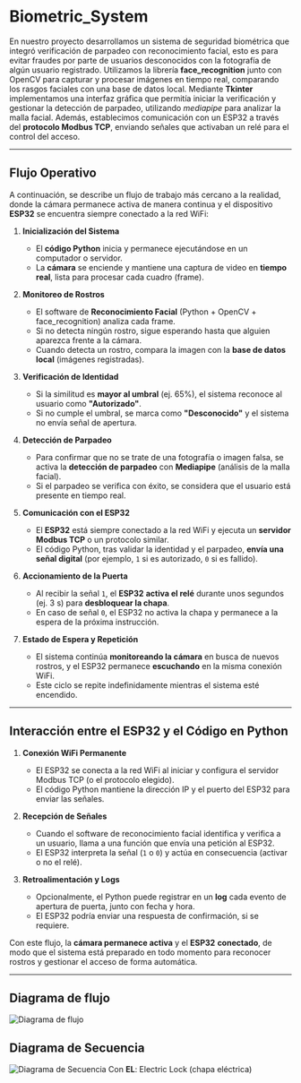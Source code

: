# **Biometric_System**
En nuestro proyecto desarrollamos un sistema de seguridad biométrica que integró verificación de parpadeo con reconocimiento facial, esto es para evitar fraudes por parte de usuarios desconocidos con la fotografía de algún usuario registrado. Utilizamos la librería **face_recognition** junto con OpenCV para capturar y procesar imágenes en tiempo real, comparando los rasgos faciales con una base de datos local. Mediante **Tkinter** implementamos una interfaz gráfica que permitía iniciar la verificación y gestionar la detección de parpadeo, utilizando *mediapipe* para analizar la malla facial. Además, establecimos comunicación con un ESP32 a través del **protocolo Modbus TCP**, enviando señales que activaban un relé para el control del acceso.

---

## **Flujo Operativo**

A continuación, se describe un flujo de trabajo más cercano a la realidad, donde la cámara permanece activa de manera continua y el dispositivo **ESP32** se encuentra siempre conectado a la red WiFi:

1. **Inicialización del Sistema**  
   - El **código Python** inicia y permanece ejecutándose en un computador o servidor.  
   - La **cámara** se enciende y mantiene una captura de video en **tiempo real**, lista para procesar cada cuadro (frame).

2. **Monitoreo de Rostros**  
   - El software de **Reconocimiento Facial** (Python + OpenCV + face_recognition) analiza cada frame.  
   - Si no detecta ningún rostro, sigue esperando hasta que alguien aparezca frente a la cámara.  
   - Cuando detecta un rostro, compara la imagen con la **base de datos local** (imágenes registradas).

3. **Verificación de Identidad**  
   - Si la similitud es **mayor al umbral** (ej. 65%), el sistema reconoce al usuario como **"Autorizado"**.  
   - Si no cumple el umbral, se marca como **"Desconocido"** y el sistema no envía señal de apertura.

4. **Detección de Parpadeo**  
   - Para confirmar que no se trate de una fotografía o imagen falsa, se activa la **detección de parpadeo** con **Mediapipe** (análisis de la malla facial).  
   - Si el parpadeo se verifica con éxito, se considera que el usuario está presente en tiempo real.

5. **Comunicación con el ESP32**  
   - El **ESP32** está siempre conectado a la red WiFi y ejecuta un **servidor Modbus TCP** o un protocolo similar.  
   - El código Python, tras validar la identidad y el parpadeo, **envía una señal digital** (por ejemplo, `1` si es autorizado, `0` si es fallido).  

6. **Accionamiento de la Puerta**  
   - Al recibir la señal `1`, el **ESP32** **activa el relé** durante unos segundos (ej. 3 s) para **desbloquear la chapa**.  
   - En caso de señal `0`, el ESP32 no activa la chapa y permanece a la espera de la próxima instrucción.

7. **Estado de Espera y Repetición**  
   - El sistema continúa **monitoreando la cámara** en busca de nuevos rostros, y el ESP32 permanece **escuchando** en la misma conexión WiFi.  
   - Este ciclo se repite indefinidamente mientras el sistema esté encendido.

---

## **Interacción entre el ESP32 y el Código en Python**

1. **Conexión WiFi Permanente**  
   - El ESP32 se conecta a la red WiFi al iniciar y configura el servidor Modbus TCP (o el protocolo elegido).  
   - El código Python mantiene la dirección IP y el puerto del ESP32 para enviar las señales.

2. **Recepción de Señales**  
   - Cuando el software de reconocimiento facial identifica y verifica a un usuario, llama a una función que envía una petición al ESP32.  
   - El ESP32 interpreta la señal (`1` o `0`) y actúa en consecuencia (activar o no el relé).

3. **Retroalimentación y Logs**  
   - Opcionalmente, el Python puede registrar en un **log** cada evento de apertura de puerta, junto con fecha y hora.  
   - El ESP32 podría enviar una respuesta de confirmación, si se requiere.

Con este flujo, la **cámara permanece activa** y el **ESP32** **conectado**, de modo que el sistema está preparado en todo momento para reconocer rostros y gestionar el acceso de forma automática.

---

## **Diagrama de flujo**
![Diagrama de flujo](https://github.com/user-attachments/assets/2004ea87-ef57-44e2-bc39-ff3b09fbf9d9)


## **Diagrama de Secuencia**
![Diagrama de Secuencia](https://github.com/user-attachments/assets/ddafeebf-22c8-4e19-9824-7b3be404b974)
Con **EL**: Electric Lock (chapa  eléctrica) 













